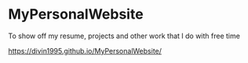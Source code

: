 # MyPersonalWebsite
To show off my resume, projects and other work that I do with free time

https://divin1995.github.io/MyPersonalWebsite/
